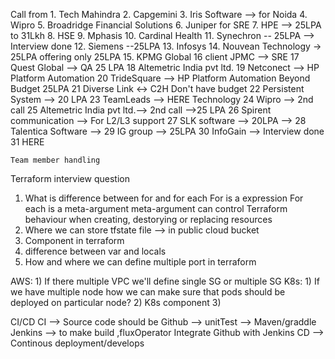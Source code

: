 Call from
    1.  Tech Mahindra
    2.  Capgemini
    3.  Iris Software --> for Noida
    4.  Wipro
    5.  Broadridge Financial Solutions
    6.  Juniper for SRE
    7.  HPE --> 25LPA  to 31Lkh
    8.  HSE
    9.  Mphasis
    10. Cardinal Health
    11. Synechron -- 25LPA --> Interview done
    12. Siemens --25LPA
    13. Infosys
    14. Nouvean Technology -> 25LPA offering only 25LPA
    15. KPMG Global
    16  client JPMC --> SRE
    17  Quest Global --> QA 25 LPA
    18  Altemetric India pvt ltd.
    19  Netconect --> HP Platform Automation 
    20  TrideSquare --> HP Platform Automation Beyond Budget 25LPA
    21  Diverse Link <-> C2H Don't have budget
    22  Persistent System --> 20 LPA 
    23  TeamLeads --> HERE Technology
    24  Wipro  --> 2nd call
    25  Altemetric India pvt ltd.--> 2nd call -->25 LPA
    26  Spirent communication --> For L2/L3 support 
    27  SLK software --> 20LPA --> 
    28  Talentica Software -->
    29  IG group --> 25LPA
    30  InfoGain --> Interview done
    31  HERE

    Team member handling



Terraform interview question
1) What is difference between for and for each
    For is a expression 
    For each is a meta-argument
    meta-argument can control Terraform behaviour when creating, destorying or replacing resources
2) Where we can store tfstate file --> in public cloud bucket
3) Component in terraform
4) difference between var and locals
5) How and where we can define multiple port in terraform

AWS:
    1) If there multiple VPC we'll define single SG or multiple SG
K8s:
    1) If we have multiple node how we can make sure that pods should be deployed
        on particular node?
    2) K8s component
    3) 

CI/CD
    CI --> 
         Source code should be
         Github --> unitTest --> Maven/graddle 
         Jenkins --> to make build ,fluxOperator
         Integrate Github with Jenkins
    CD --> Continous deployment/develops